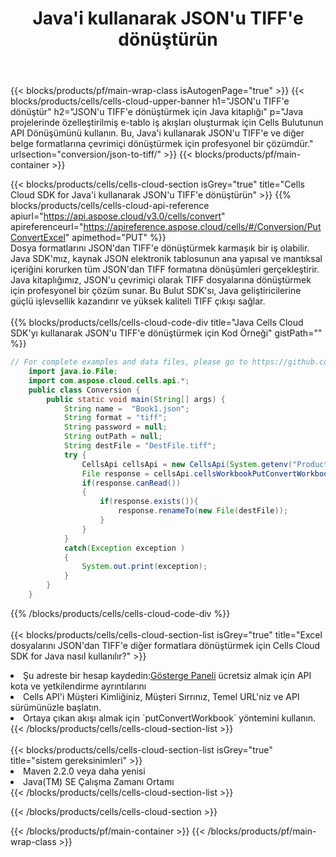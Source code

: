 ﻿---
title:  Java'i kullanarak JSON'u TIFF'e dönüştürün
description:  JSON formatındaki bir dosyayı TIFF formatındaki bir dosyaya dönüştürmek için Aspose.Cells Cloud SDK for Java'i kullanma.
---
{{< blocks/products/pf/main-wrap-class isAutogenPage="true" >}}
{{< blocks/products/cells/cells-cloud-upper-banner h1="JSON\'u TIFF\'e dönüştür" h2="JSON\'u TIFF\'e dönüştürmek için Java kitaplığı" p="Java projelerinde özelleştirilmiş e-tablo iş akışları oluşturmak için Cells Bulutunun API Dönüşümünü kullanın. Bu, Java\'i kullanarak JSON\'u TIFF\'e ve diğer belge formatlarına çevrimiçi dönüştürmek için profesyonel bir çözümdür." urlsection="conversion/json-to-tiff/" >}}
{{< blocks/products/pf/main-container >}}

{{< blocks/products/cells/cells-cloud-section isGrey="true" title="Cells Cloud SDK for Java\'i kullanarak JSON\'u TIFF\'e dönüştürün" >}}
{{% blocks/products/cells/cells-cloud-api-reference apiurl="https://api.aspose.cloud/v3.0/cells/convert" apireferenceurl="https://apireference.aspose.cloud/cells/#/Conversion/PutConvertExcel" apimethod="PUT" %}}
<br/>
Dosya formatlarını JSON'dan TIFF'e dönüştürmek karmaşık bir iş olabilir. Java SDK'mız, kaynak JSON elektronik tablosunun ana yapısal ve mantıksal içeriğini korurken tüm JSON'dan TIFF formatına dönüşümleri gerçekleştirir. Java kitaplığımız, JSON'u çevrimiçi olarak TIFF dosyalarına dönüştürmek için profesyonel bir çözüm sunar. Bu Bulut SDK'sı, Java geliştiricilerine güçlü işlevsellik kazandırır ve yüksek kaliteli TIFF çıkışı sağlar.
<br/>
<br/>
{{% blocks/products/cells/cells-cloud-code-div title="Java Cells Cloud SDK\'yı kullanarak JSON\'u TIFF\'e dönüştürmek için Kod Örneği" gistPath="" %}}
 
```java
// For complete examples and data files, please go to https://github.com/aspose-cells-cloud/aspose-cells-cloud-java/
    import java.io.File;
    import com.aspose.cloud.cells.api.*;
    public class Conversion {
        public static void main(String[] args) {
            String name =  "Book1.json";
            String format = "tiff";
            String password = null;
            String outPath = null;
            String destFile = "DestFile.tiff";
            try {
                CellsApi cellsApi = new CellsApi(System.getenv("ProductClientId"), System.getenv("ProductClientSecret"));
                File response = cellsApi.cellsWorkbookPutConvertWorkbook(new File(name), format, password, outPath, null,null);            
                if(response.canRead())
                {
                    if(response.exists()){
                        response.renameTo(new File(destFile));
                    }                
                }
            }
            catch(Exception exception )
            {
                System.out.print(exception);
            }
        }
    }
```
 
{{% /blocks/products/cells/cells-cloud-code-div %}}
<br/>
<br/>
{{< blocks/products/cells/cells-cloud-section-list isGrey="true" title="Excel dosyalarını JSON\'dan TIFF\'e diğer formatlara dönüştürmek için Cells Cloud SDK for Java nasıl kullanılır?" >}}
<li> Şu adreste bir hesap kaydedin:<a href="https://dashboard.aspose.cloud/">Gösterge Paneli</a> ücretsiz almak için API kota ve yetkilendirme ayrıntılarını</li>
<li>Cells API'i Müşteri Kimliğiniz, Müşteri Sırrınız, Temel URL'niz ve API sürümünüzle başlatın.</li>
<li>Ortaya çıkan akışı almak için `putConvertWorkbook` yöntemini kullanın.</li>
{{< /blocks/products/cells/cells-cloud-section-list >}}
<br/>
<br/>
{{< blocks/products/cells/cells-cloud-section-list isGrey="true" title="sistem gereksinimleri" >}}
<li>Maven 2.2.0 veya daha yenisi</li>
<li>Java(TM) SE Çalışma Zamanı Ortamı</li>
{{< /blocks/products/cells/cells-cloud-section-list >}}

{{< /blocks/products/cells/cells-cloud-section >}}

{{< /blocks/products/pf/main-container >}}
{{< /blocks/products/pf/main-wrap-class >}}
